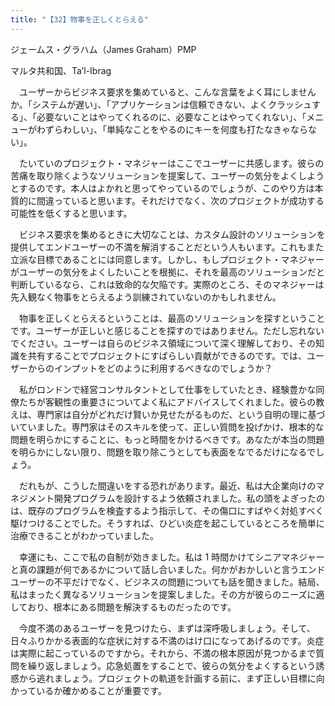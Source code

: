 ```yaml
---
title: "【32】物事を正しくとらえる"
---
```



ジェームス・グラハム（James Graham）PMP



マルタ共和国、Ta’l-Ibrag


　ユーザーからビジネス要求を集めていると、こんな言葉をよく耳にしませんか。「システムが遅い」、「アプリケーションは信頼できない、よくクラッシュする」、「必要ないことはやってくれるのに、必要なことはやってくれない」、「メニューがわずらわしい」、「単純なことをやるのにキーを何度も打たなきゃならない」。

　たいていのプロジェクト・マネジャーはここでユーザーに共感します。彼らの苦痛を取り除くようなソリューションを提案して、ユーザーの気分をよくしようとするのです。本人はよかれと思ってやっているのでしょうが、このやり方は本質的に間違っていると思います。それだけでなく、次のプロジェクトが成功する可能性を低くすると思います。

　ビジネス要求を集めるときに大切なことは、カスタム設計のソリューションを提供してエンドユーザーの不満を解消することだという人もいます。これもまた立派な目標であることには同意します。しかし、もしプロジェクト・マネジャーがユーザーの気分をよくしたいことを根拠に、それを最高のソリューションだと判断しているなら、これは致命的な欠陥です。実際のところ、そのマネジャーは先入観なく物事をとらえるよう訓練されていないのかもしれません。

　物事を正しくとらえるということは、最高のソリューションを探すということです。ユーザーが正しいと感じることを探すのではありません。ただし忘れないでください。ユーザーは自らのビジネス領域について深く理解しており、その知識を共有することでプロジェクトにすばらしい貢献ができるのです。では、ユーザーからのインプットをどのように利用するべきなのでしょうか？

　私がロンドンで経営コンサルタントとして仕事をしていたとき、経験豊かな同僚たちが客観性の重要さについてよく私にアドバイスしてくれました。彼らの教えは、専門家は自分がどれだけ賢いか見せたがるものだ、という自明の理に基づいていました。専門家はそのスキルを使って、正しい質問を投げかけ、根本的な問題を明らかにすることに、もっと時間をかけるべきです。あなたが本当の問題を明らかにしない限り、問題を取り除こうとしても表面をなでるだけになるでしょう。

　だれもが、こうした間違いをする恐れがあります。最近、私は大企業向けのマネジメント開発プログラムを設計するよう依頼されました。私の頭をよぎったのは、既存のプログラムを検査するよう指示して、その傷口にすばやく対処すべく駆けつけることでした。そうすれば、ひどい炎症を起こしているところを簡単に治療できることがわかっていました。

　幸運にも、ここで私の自制が効きました。私は 1 時間かけてシニアマネジャーと真の課題が何であるかについて話し合いました。何かがおかしいと言うエンドユーザーの不平だけでなく、ビジネスの問題についても話を聞きました。結局、私はまったく異なるソリューションを提案しました。その方が彼らのニーズに適しており、根本にある問題を解決するものだったのです。

　今度不満のあるユーザーを見つけたら、まずは深呼吸しましょう。そして、日々ふりかかる表面的な症状に対する不満のはけ口になってあげるのです。炎症は実際に起こっているのですから。それから、不満の根本原因が見つかるまで質問を繰り返しましょう。応急処置をすることで、彼らの気分をよくするという誘惑から逃れましょう。プロジェクトの軌道を計画する前に、まず正しい目標に向かっているか確かめることが重要です。
